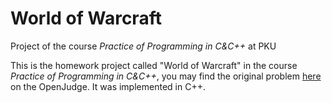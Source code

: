 # World of Warcraft
Project of the course *Practice of Programming in C&C++* at PKU

This is the homework project called "World of Warcraft" in the course *Practice of Programming in C&C++*, you may find the original problem [here](http://bailian.openjudge.cn/practice/3750/) on the OpenJudge. It was implemented in C++.